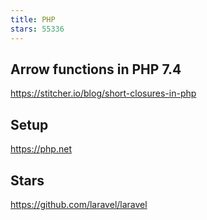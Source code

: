 ```yaml
---
title: PHP
stars: 55336
---
```


## Arrow functions in PHP 7.4

<https://stitcher.io/blog/short-closures-in-php>

## Setup

<https://php.net>

## Stars

<https://github.com/laravel/laravel>
